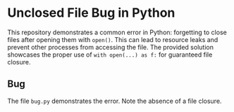 # Unclosed File Bug in Python

This repository demonstrates a common error in Python: forgetting to close files after opening them with `open()`. This can lead to resource leaks and prevent other processes from accessing the file.  The provided solution showcases the proper use of `with open(...) as f:` for guaranteed file closure.

## Bug
The file `bug.py` demonstrates the error. Note the absence of a file closure.